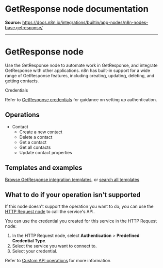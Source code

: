 # GetResponse node documentation

**Source:** https://docs.n8n.io/integrations/builtin/app-nodes/n8n-nodes-base.getresponse/

---

# GetResponse node

Use the GetResponse node to automate work in GetResponse, and integrate GetResponse with other applications. n8n has built-in support for a wide range of GetResponse features, including creating, updating, deleting, and getting contacts.

Credentials

Refer to [GetResponse credentials](../../credentials/getresponse/) for guidance on setting up authentication.

## Operations

- Contact
  - Create a new contact
  - Delete a contact
  - Get a contact
  - Get all contacts
  - Update contact properties

## Templates and examples

[Browse GetResponse integration templates](https://n8n.io/integrations/getresponse/), or [search all templates](https://n8n.io/workflows/)

## What to do if your operation isn't supported

If this node doesn't support the operation you want to do, you can use the [HTTP Request node](../../core-nodes/n8n-nodes-base.httprequest/) to call the service's API.

You can use the credential you created for this service in the HTTP Request node:

1. In the HTTP Request node, select **Authentication** > **Predefined Credential Type**.
2. Select the service you want to connect to.
3. Select your credential.

Refer to [Custom API operations](../../../custom-operations/) for more information.
